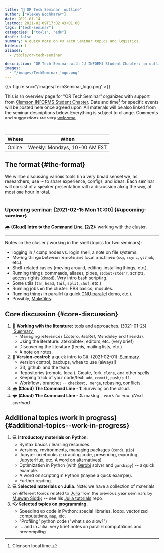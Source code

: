 ```yaml
---
title: "💬 OR Tech Seminar: outline"
author: ["Alexey Bochkarev"]
date: 2021-01-14
lastmod: 2021-02-09T17:02:43+01:00
tags: ["tech-seminar"]
categories: ["tools", "edu"]
draft: false
summary: A quick note on OR Tech Seminar topics and logistics.
hidetoc: t
aliases:
  - /tools/or-tech-seminar

description: "OR Tech Seminar with CU INFORMS Student Chapter: an outline."
images:
  - "/images/TechSeminar_logo.png"
---
```


{{< figure src="/images/TechSeminar_logo.png" >}}

This is an overview page for "OR Tech Seminar" organized with support from
[Clemson INFORMS Student Chapter](https://cecas.clemson.edu/informs/). Date and time[^fn:1] for specific events will be posted here
once agreed upon. All materials will be also linked from the seminar descriptions
below. Everything is subject to change. Comments and
suggestions are very [welcome](mailto:tech%5Fseminar@bochkarev.io).

<br/>

| Where  | When                          |
|--------|-------------------------------|
| Online | Weekly: Mondays, 10-00 AM EST |


## The format {#the-format}

We will be discussing various tools (in a very broad sense) we, as
researchers, use -- to share experience, configs, and ideas. Each seminar will
consist of a speaker presentation with a discussion along the way, at most
one hour in total. <br/> <br/>

<div class="note">


### Upcoming seminar: <span class="timestamp-wrapper"><span class="timestamp">[2021-02-15 Mon 10:00]</span></span> {#upcoming-seminar}

🌧 **(Cloud) Intro to the Command Line. (2/2):** working with the cluster.
<hr/>
Notes on the cluster / working in the shell (topics for two seminars):

-   logging in / comp nodes vs. login shell, a note on file systems.
-   Moving things between remote and local machines (`scp`, `rsync`, `github`, etc.).
-   Shell-related basics (moving around, editing, installing things, etc.).
-   Running things: commands, aliases, pipes, `stdout/stderr`, scripts,
    access rights (`chmod`). Very intro bash scripting.
-   Some utils (`tar`, `head`, `tail`, `split`, `shuf`, etc.)
-   Running jobs on the cluster: PBS basics; modules.
-   Running things in parallel (a quick [GNU parallel](https://www.gnu.org/software/parallel/) demo, etc.).
-   Possibly, [Makefiles](https://en.wikipedia.org/wiki/Makefile).

</div>


## Core discussion {#core-discussion}

1.  📰 **Working with the literature:** tools and approaches. (2021-01-25)
       <a class="sticker" href="/tools/ts-literature/">&nbsp;Summary&nbsp;</a>
    -   Managing references (Zotero, JabRef, Mendeley and friends).
    -   Using the literature: latex/bibtex, editors, etc. (very brief)
    -   Discovering the literature (feeds, mailing lists, etc.)
    -   A note on notes.
2.  **🔀 Version-control:** a quick intro to Git. (2021-02-01)
       <a class="sticker" href="/tools/ts-git/">&nbsp;Summary&nbsp;</a>
    -   Version control, backups, when to use (always!)
    -   Git, github, and the team.
    -   Repositories (remote, local). Create, fork, `clone`, and other spells.
    -   Keeping track of your code/text: `add`, `commit`, `push/pull`.
    -   Workflow / branches -- `checkout, merge`, rebasing, conflicts.
3.  🌧 **(Cloud) The Command Line - 1:** Surviving on the cloud.
4.  🌩 **(Cloud) The Command Line - 2:** making it work for you. _(Next seminar)_


## Additional topics (work in progress) {#additional-topics--work-in-progress}

1.  💻 **Introductory materials on Python**:
    -   Syntax basics / learning resources.
    -   Versions, environments, managing packages (`conda`, `pip`)
    -   Jupyter notebooks (extracting code, presenting, exporting, JupyterHub,
        etc. A word on alternatives)
    -   Optimization in Python (with [Gurobi](https://www.gurobi.com/) solver and `gurobipy`) -- a quick example.
    -   A word on scripting in Python (maybe a quick example).
    -   Further reading.
2.  💻 **Selected materials on Julia**. Note: we have a collection of materials on
    different topics related to [Julia](https://julialang.org/) from the previous year seminars by [Murwan
    Siddig](https://msiddig.people.clemson.edu/) -- see his  <a href="https://github.com/murwansiddig/Julia_tutorials">Julia tutorials</a> repo.
3.  👓 **Selected topics on programming.**
    -   Speeding up code in Python: special libraries, loops, vectorized computations, `map`,
        etc.
    -   "Profiling" python code ("what's so slow?")
    -   ... and in Julia: very brief notes on parallel computations and precompiling.

[^fn:1]: Clemson local time.
